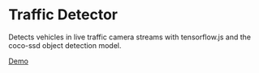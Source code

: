 # Traffic Detector

Detects vehicles in live traffic camera streams with tensorflow.js and the coco-ssd object detection model.

[Demo](https://trafficdetection.netlify.com/)
